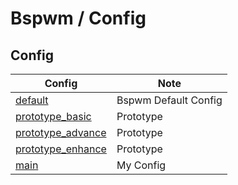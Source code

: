 
# Bspwm / Config

## Config

| Config | Note |
| --- | --- |
| [default](default) | Bspwm Default Config |
| [prototype_basic](prototype_basic) | Prototype |
| [prototype_advance](prototype_advance) | Prototype |
| [prototype_enhance](prototype_enhance) | Prototype |
| [main](main) | My Config |

